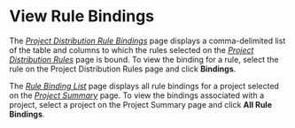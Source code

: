 # View Rule Bindings

The <span style="font-style: italic;">[Project Distribution Rule
Bindings](../Page_Desc/Project_Distribution_Rule_Bindings.htm)</span>
page displays a comma-delimited list of the table and columns to which
the rules selected on the <span style="font-style: italic;">[Project
Distribution Rules](../Page_Desc/Project_Distribution_Rules.htm)</span>
page is bound. To view the binding for a rule, select the rule on the
Project Distribution Rules page and click
<span style="font-weight: bold;">Bindings</span>.

The *[Rule Binding List](../Page_Desc/Rule_Binding_List.htm)* page
displays all rule bindings for a project selected on the *[Project
Summary](../Page_Desc/Project_Summary_H.htm)* page. To view the bindings
associated with a project, select a project on the Project Summary page
and click **All Rule Bindings**.
